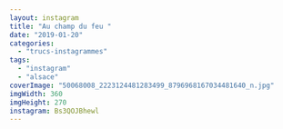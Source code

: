 ```yaml
---
layout: instagram
title: "Au champ du feu ️"
date: "2019-01-20"
categories: 
  - "trucs-instagrammes"
tags: 
  - "instagram"
  - "alsace"
coverImage: "50068008_2223124481283499_8796968167034481640_n.jpg"
imgWidth: 360
imgHeight: 270
instagram: Bs3QOJBhewl
---
```


